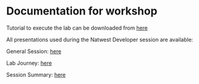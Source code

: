# Documentation for workshop

Tutorial to execute the lab can be downloaded from <a href="https://github.com/operard/mlgraph/blob/main/doc/WORKSHOP_MLGraph.pdf">here</a>

All presentations used during the Natwest Developer session are available:

<p>General Session:  <a href="https://github.com/operard/mlgraph/blob/main/doc/20210324_DevRel_PGX_natwest_presentation.pdf">here</a></p>

<p>Lab Journey: <a href="https://github.com/operard/mlgraph/blob/main/doc/20210324_DevRel_PGX_natwest_Lab.pdf">here</a></p>

<p>Session Summary: <a href="https://github.com/operard/mlgraph/blob/main/doc/20210324_DevRel_PGX_natwest_summary.pdf">here</a></p>

